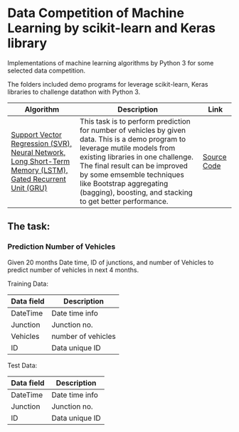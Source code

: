 # Data Competition of Machine Learning by scikit-learn and Keras library
Implementations of machine learning algorithms by Python 3 for some selected data competition.

The folders included demo programs for leverage scikit-learn, Keras libraries to challenge datathon with Python 3. 

|Algorithm|Description|Link|
|------|------|--------|
|[Support Vector Regression (SVR), Neural Network, Long Short-Term Memory (LSTM), Gated Recurrent Unit (GRU)](https://github.com/Cheng-Lin-Li/MachineLearning/tree/master/Competition/McKinseyAnalyticsPrediction) | This task is to perform prediction for number of vehicles by given data. This is a demo program to leverage mutile models from existing libraries in one challenge. The final result can be improved by some emsemble techniques like Bootstrap aggregating (bagging), boosting, and stacking to get better performance.|[Source Code](https://github.com/Cheng-Lin-Li/MachineLearning/blob/master/Competition/McKinseyAnalyticsPrediction/NumberOfVehiclesPrediction.ipynb)|


## The task:
### Prediction Number of Vehicles
Given 20 months Date time, ID of junctions, and number of Vehicles to predict number of vehicles in next 4 months.

Training Data:

|Data field|Description|
|---|---|
|DateTime|Date time info|
|Junction|Junction no.|
|Vehicles|number of vehicles|
|ID| Data unique ID|

Test Data:

|Data field|Description|
|---|---|
|DateTime|Date time info|
|Junction|Junction no.|
|ID| Data unique ID|